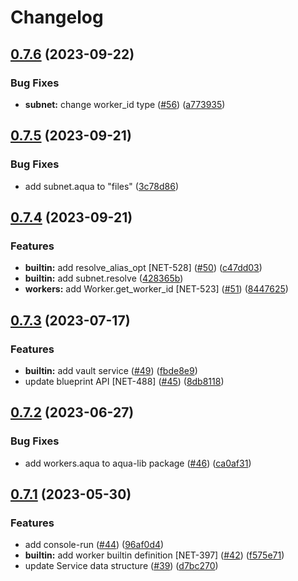 # Changelog

## [0.7.6](https://github.com/fluencelabs/aqua-lib/compare/aqua-lib-v0.7.5...aqua-lib-v0.7.6) (2023-09-22)


### Bug Fixes

* **subnet:** change worker_id type ([#56](https://github.com/fluencelabs/aqua-lib/issues/56)) ([a773935](https://github.com/fluencelabs/aqua-lib/commit/a773935d65d484f715a7349521d9802eb8f32f4a))

## [0.7.5](https://github.com/fluencelabs/aqua-lib/compare/aqua-lib-v0.7.4...aqua-lib-v0.7.5) (2023-09-21)


### Bug Fixes

* add subnet.aqua to "files" ([3c78d86](https://github.com/fluencelabs/aqua-lib/commit/3c78d8693f909da9ec935e59bb2f48a862532dc9))

## [0.7.4](https://github.com/fluencelabs/aqua-lib/compare/aqua-lib-v0.7.3...aqua-lib-v0.7.4) (2023-09-21)


### Features

* **builtin:** add resolve_alias_opt [NET-528] ([#50](https://github.com/fluencelabs/aqua-lib/issues/50)) ([c47dd03](https://github.com/fluencelabs/aqua-lib/commit/c47dd03e8cd20c6e5d30634adf3991289e1bde50))
* **builtin:** add subnet.resolve ([428365b](https://github.com/fluencelabs/aqua-lib/commit/428365b886f0690090fa0c7241111c62ab792d9c))
* **workers:** add Worker.get_worker_id [NET-523] ([#51](https://github.com/fluencelabs/aqua-lib/issues/51)) ([8447625](https://github.com/fluencelabs/aqua-lib/commit/8447625cfaa8bb1973427a0e989ef16143cc204a))

## [0.7.3](https://github.com/fluencelabs/aqua-lib/compare/aqua-lib-v0.7.2...aqua-lib-v0.7.3) (2023-07-17)


### Features

* **builtin:** add vault service ([#49](https://github.com/fluencelabs/aqua-lib/issues/49)) ([fbde8e9](https://github.com/fluencelabs/aqua-lib/commit/fbde8e97c2344f9ded12327c0f27bafe56e66999))
* update blueprint API [NET-488] ([#45](https://github.com/fluencelabs/aqua-lib/issues/45)) ([8db8118](https://github.com/fluencelabs/aqua-lib/commit/8db811843c6c377c68b9927bc3bae1eca6944ab6))

## [0.7.2](https://github.com/fluencelabs/aqua-lib/compare/aqua-lib-v0.7.1...aqua-lib-v0.7.2) (2023-06-27)


### Bug Fixes

* add workers.aqua to aqua-lib package ([#46](https://github.com/fluencelabs/aqua-lib/issues/46)) ([ca0af31](https://github.com/fluencelabs/aqua-lib/commit/ca0af31ace0122898382001a2403d905c829ae90))

## [0.7.1](https://github.com/fluencelabs/aqua-lib/compare/aqua-lib-v0.7.0...aqua-lib-v0.7.1) (2023-05-30)


### Features

* add console-run ([#44](https://github.com/fluencelabs/aqua-lib/issues/44)) ([96af0d4](https://github.com/fluencelabs/aqua-lib/commit/96af0d4d4d7c40562142896a5d6500c4e991302f))
* **builtin:** add worker builtin definition [NET-397] ([#42](https://github.com/fluencelabs/aqua-lib/issues/42)) ([f575e71](https://github.com/fluencelabs/aqua-lib/commit/f575e71e054cca529190835ed1cb2f605a544b70))
* update Service data structure ([#39](https://github.com/fluencelabs/aqua-lib/issues/39)) ([d7bc270](https://github.com/fluencelabs/aqua-lib/commit/d7bc270d361c25ac087f989d9eb2c6c86d7fba6b))
